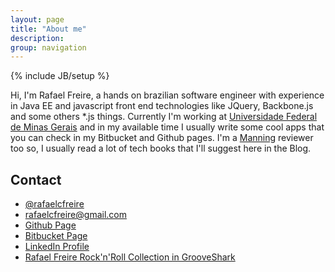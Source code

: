 ```yaml
---
layout: page
title: "About me"
description:
group: navigation
---
```

{% include JB/setup %}
<link rel="stylesheet" href="//maxcdn.bootstrapcdn.com/font-awesome/4.3.0/css/font-awesome.min.css">

Hi,
I'm Rafael Freire, a hands on brazilian software engineer with experience in Java EE and javascript front end technologies like JQuery, Backbone.js and some others *.js things. Currently I'm working at [Universidade Federal de Minas Gerais](https://www.ufmg.br) and in my available time I usually write some cool apps that you can check in my Bitbucket and Github pages. I'm a [Manning](http://manning.com/) reviewer too so, I usually read a lot of tech books that I'll suggest here in the Blog.


## Contact
- <i class="fa fa-twitter"></i>	<a href="https://twitter.com/rafaelcfreire" target="_blank">@rafaelcfreire</a>
- <i class="fa fa-envelope"></i>	rafaelcfreire@gmail.com
- <i class="fa fa-github"></i>	<a href="https://github.com/rafaelcfreire" target="_blank">Github Page</a>
- <i class="fa fa-bitbucket"></i>	<a href="https://bitbucket.org/rafaelcfreire" target="_blank">Bitbucket Page</a>
- <i class="fa fa-linkedin-square"></i>	<a href="https://www.linkedin.com/pub/rafael-freire/31/a31/332" target="_blank">LinkedIn Profile</a>
- <i class="fa fa-music"></i> <a href="http://grooveshark.com/#!/profile/Rafael+Freire/27776555/collection" target="_blank">Rafael Freire Rock'n'Roll Collection in GrooveShark</a>

<script type="text/javascript" src="/js/main.js"></script>